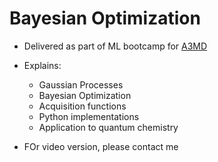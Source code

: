 # Bayesian Optimization

* Delivered as part of ML bootcamp for [A3MD](https://light.utoronto.ca/a3md/) 

* Explains:
  * Gaussian Processes
  * Bayesian Optimization
  * Acquisition functions
  * Python implementations
  * Application to quantum chemistry

* FOr video version, please contact me
